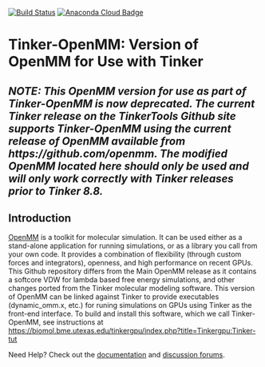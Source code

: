 [![Build Status](https://travis-ci.org/pandegroup/openmm.svg?branch=master)](https://travis-ci.org/pandegroup/openmm)
[![Anaconda Cloud Badge](https://anaconda.org/omnia/openmm/badges/downloads.svg)](https://anaconda.org/omnia/openmm)

# Tinker-OpenMM: Version of OpenMM for Use with Tinker

<H2><B><I>NOTE: This OpenMM version for use as part of Tinker-OpenMM is now deprecated. The current Tinker release on the TinkerTools Github site supports Tinker-OpenMM using the current release of OpenMM available from https://github.com/openmm. The modified OpenMM located here should only be used and will only work correctly with Tinker releases prior to Tinker 8.8.</I></B></H2>

<H2><B>Introduction</B></H2>

[OpenMM](http://openmm.org) is a toolkit for molecular simulation. It can be used either as a stand-alone application for running simulations, or as a library you call from your own code. It provides a combination of flexibility (through custom forces and integrators), openness, and high performance on recent GPUs. This Github repository differs from the Main OpenMM release as it contains a softcore VDW for lambda based free energy simulations, and other changes ported from the Tinker molecular modeling software. This version of OpenMM can be linked against Tinker to provide executables (dynamic_omm.x, etc.) for runing simulations on GPUs using Tinker as the front-end interface. To build and install this software, which we call Tinker-OpenMM, see instructions at https://biomol.bme.utexas.edu/tinkergpu/index.php?title=Tinkergpu:Tinker-tut

Need Help? Check out the [documentation](http://docs.openmm.org/) and [discussion forums](https://simtk.org/forums/viewforum.php?f=161).
